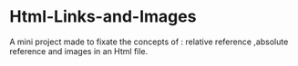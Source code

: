 # Html-Links-and-Images
A mini project made to fixate the concepts of : relative reference ,absolute reference and images in an Html file.
